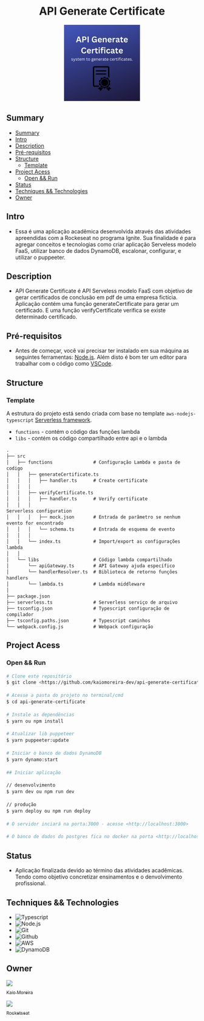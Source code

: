 <h1 align="center"> API Generate Certificate </h1>

<p align="center">
  <img width="200" height="200" src="./API%20Generate%20Certificate.png">
</p>

## Summary
- [Summary](#summary)
- [Intro](#intro)
- [Description](#description)
- [Pré-requisitos](#pré-requisitos)
- [Structure](#structure)
  - [Template](#template)
- [Project Acess](#project-acess)
  - [Open \&\& Run](#open--run)
- [Status](#status)
- [Techniques \&\& Technologies](#techniques--technologies)
- [Owner](#owner)
  
## Intro
* Essa é uma aplicação acadêmica desenvolvida através das atividades apreendidas com a Rockeseat no programa Ignite. Sua finalidade é para agregar conceitos e tecnologias como criar aplicação Serveless modelo FaaS, utilizar banco de dados DynamoDB, escalonar, configurar, e utilizar o puppeeter.
  
## Description
* API Generate Certificate é API Serveless modelo FaaS com objetivo de gerar certificados de conclusão em pdf de uma empresa fictícia. Aplicação contém uma função generateCertificate para gerar um certificado. E uma função verifyCertificate verifica se existe determinado certificado. 

## Pré-requisitos
* Antes de começar, você vai precisar ter instalado em sua máquina as seguintes ferramentas:
[Node.js](https://nodejs.org/en/). 
Além disto é bom ter um editor para trabalhar com o código como 
[VSCode](https://code.visualstudio.com/).

## Structure

### Template
A estrutura do projeto está sendo criada com base no template `aws-nodejs-typescript`
[Serverless framework](https://www.serverless.com/).

- `functions` - contém o código das funções lambda
- `libs` - contém os código compartilhado entre api e o lambda

```
.
├── src
│   ├── functions               # Configuração Lambda e pasta de codigo
│   │   ├── generateCertificate.ts
│   │   │   ├── handler.ts      # Create certificate
│   │   │
│   │   ├── verifyCertificate.ts
│   │   │   ├── handler.ts      # Verify certificate
│   │   │
Serverless configuration
│   │   │   ├── mock.json       # Entrada de parâmetro se nenhum evento for encontrado
│   │   │   └── schema.ts       # Entrada de esquema de evento
│   │   │
│   │   └── index.ts            # Import/export as configurações lambda
│   │
│   └── libs                    # Código lambda compartilhado
│       └── apiGateway.ts       # API Gateway ajuda específico
│       └── handlerResolver.ts  # Biblioteca de retorno funções handlers
│       └── lambda.ts           # Lambda middleware
│
├── package.json
├── serverless.ts               # Serverless serviço de arquivo
├── tsconfig.json               # Typescript configuração de compilador
├── tsconfig.paths.json         # Typescript caminhos
└── webpack.config.js           # Webpack configuração
```
## Project Acess

### Open && Run

```bash
# Clone este repositório
$ git clone <https://github.com/kaiomoreira-dev/api-generate-certificate.git>

# Acesse a pasta do projeto no terminal/cmd
$ cd api-generate-certificate

# Instale as dependências
$ yarn ou npm install

# Atualizar lib puppeteer
$ yarn puppeeter:update

# Iniciar o banco de dados DynamoDB
$ yarn dynamo:start

## Iniciar aplicação

// desenvolvimento
$ yarn dev ou npm run dev

// produção
$ yarn deploy ou npm run deploy

# O servidor inciará na porta:3000 - acesse <http://localhost:3000>

# O banco de dados do postgres fica no docker na porta <http://localhost:8000> mas nao contém inferface para visualizar dados.
```
## Status
*  Aplicação finalizada devido ao término das atividades acadêmicas. Tendo como objetivo concretizar ensinamentos e o denvolvimento profissional.

## Techniques && Technologies
* ![Typescript](https://img.shields.io/badge/-Typescript-%234F4F4F)
* ![Node.js](https://img.shields.io/badge/-Node.js-%234F4F4F)
* ![Git](https://img.shields.io/badge/-Git-%234F4F4F)
* ![Github](https://img.shields.io/badge/-Github-%234F4F4F)
* ![AWS](https://img.shields.io/badge/-AWS-%234F4F4F)
* ![DynamoDB](https://img.shields.io/badge/-DynamoDB-grey)
  
## Owner
[<img src="https://avatars.githubusercontent.com/u/56137536?s=400&u=a74073f1d0f605815a4f343436c791ab7b7dc184&v=4" width=115><br><sub>Kaio Moreira</sub>](https://github.com/kaiomoreira-dev)

[<img src="https://avatars.githubusercontent.com/u/69590972?s=200&v=4" width=115><br><sub>Rocketseat</sub>](https://github.com/rocketseat-education)

